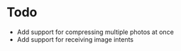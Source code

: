 # Todo
- Add support for compressing multiple photos at once
- Add support for receiving image intents
